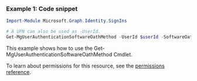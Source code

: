 ### Example 1: Code snippet

```powershellImport-Module Microsoft.Graph.Identity.SignIns

# A UPN can also be used as -UserId.
Get-MgUserAuthenticationSoftwareOathMethod -UserId $userId -SoftwareOathAuthenticationMethodId $softwareOathAuthenticationMethodId
```
This example shows how to use the Get-MgUserAuthenticationSoftwareOathMethod Cmdlet.
To learn about permissions for this resource, see the [permissions reference](/graph/permissions-reference).

